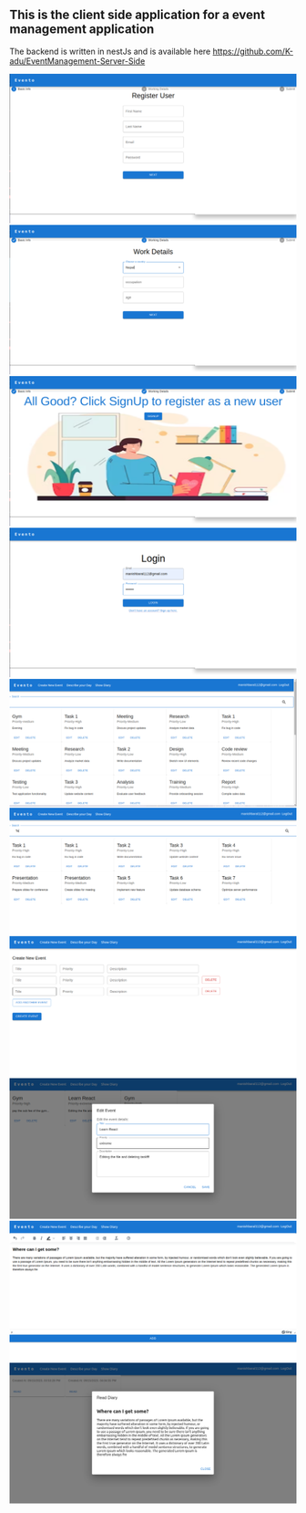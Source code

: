 ## This is the client side application for a event management application

The backend is written in nestJs and is available here
https://github.com/K-adu/EventManagement-Server-Side

<img src="./Assets/1.png">
<img src="./Assets/2.png">
<img src="./Assets/3.png">
<img src="./Assets/4.png">
<img src="./Assets/5.png">
<img src="./Assets/5.1.png">
<img src="./Assets/6.png">
<img src="./Assets/7.png">
<img src="./Assets/8.png">
<img src="./Assets/9.png">
